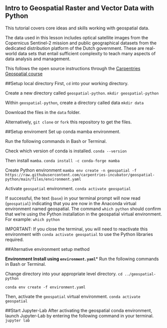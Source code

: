 ## **Intro to Geospatial Raster and Vector Data with Python**
This tutorial covers core ideas and skills working with geospatial data. 

The data used in this lesson includes optical satellite images from the Copernicus Sentinel-2 mission and public geographical datasets from the dedicated distribution platform of the Dutch government. These are real-world data sets that entail sufficient complexity to teach many aspects of data analysis and management. 

This follows the open source instructions through the [Carpentries Geospatial course](https://carpentries-incubator.github.io/geospatial-python/index.html)

##Setup local directory
First, `cd` into your working directory.

Create a new directory called `geospatial-python`.
`mkdir geospatial-python`

Within `geospatial-python`, create a directory called data
`mkdir data`

Download the files in the `data` folder. 

Alternatively, `git clone` or `fork` this repository to get the files.

##Setup enviroment
Set up conda mamba environment. 

Run the following commands in Bash or Terminal.

Check which version of conda is installed.
``conda --version``

Then install `mamba`.
``conda install -c conda-forge mamba``

Create Python environment
`mamba env create -n geospatial -f https://raw.githubusercontent.com/carpentries-incubator/geospatial-python/main/files/environment.yaml`

Activate `geospatial` environment.
``conda activate geospatial``

If successful, the text (`base`) in your terminal prompt will now read (`geospatial`) indicating that you are now in the Anaconda virtual environment named geospatial. The command `which python` should confirm that we’re using the Python installation in the geospatial virtual environment. For example:
`which python`

IMPORTANT: If you close the terminal, you will need to reactivate this environment with `conda activate geospatial` to use the Python libraries required.

##Alternative environment setup method

**Environment Install using `environment.yaml`***
Run the following commands in Bash or Terminal.

Change directory into your appropriate level directory.
`cd ../geospatial-python`

`conda env create -f environment.yaml`

Then, activate the `geospatial` virtual environment.
`conda activate geospatial`

##Start Jupyter-Lab
After activating the geospatial conda environment, launch Jupyter-Lab by entering the following command in your terminal.
`jupyter lab`


